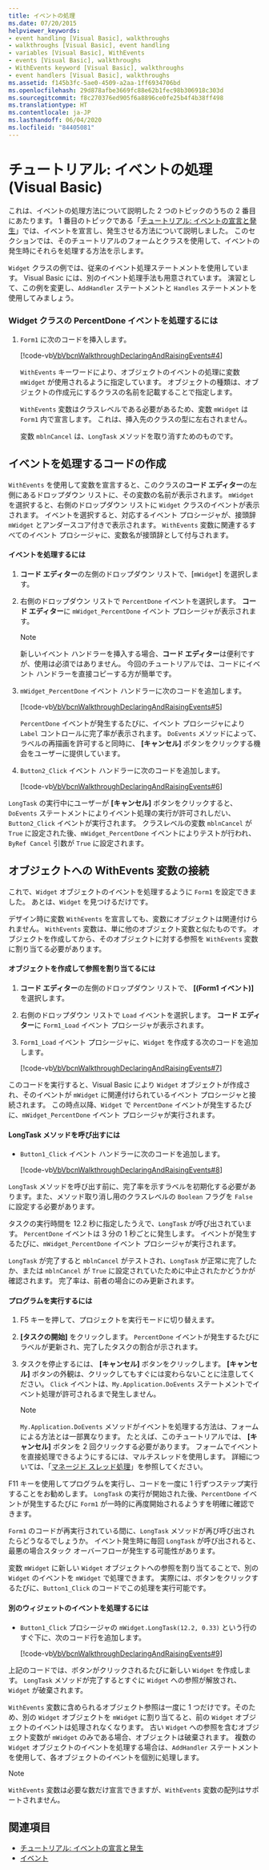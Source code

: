 ```yaml
---
title: イベントの処理
ms.date: 07/20/2015
helpviewer_keywords:
- event handling [Visual Basic], walkthroughs
- walkthroughs [Visual Basic], event handling
- variables [Visual Basic], WithEvents
- events [Visual Basic], walkthroughs
- WithEvents keyword [Visual Basic], walkthroughs
- event handlers [Visual Basic], walkthroughs
ms.assetid: f145b3fc-5ae0-4509-a2aa-1ff6934706bd
ms.openlocfilehash: 29d878afbe3669fc88e62b1fec98b306918c303d
ms.sourcegitcommit: f8c270376ed905f6a8896ce0fe25b4f4b38ff498
ms.translationtype: HT
ms.contentlocale: ja-JP
ms.lasthandoff: 06/04/2020
ms.locfileid: "84405081"
---
```

# <a name="walkthrough-handling-events-visual-basic"></a>チュートリアル: イベントの処理 (Visual Basic)
これは、イベントの処理方法について説明した 2 つのトピックのうちの 2 番目にあたります。 1 番目のトピックである「[チュートリアル: イベントの宣言と発生](walkthrough-declaring-and-raising-events.md)」では、イベントを宣言し、発生させる方法について説明しました。 このセクションでは、そのチュートリアルのフォームとクラスを使用して、イベントの発生時にそれらを処理する方法を示します。  
  
 `Widget` クラスの例では、従来のイベント処理ステートメントを使用しています。 Visual Basic には、別のイベント処理手法も用意されています。 演習として、この例を変更し、`AddHandler` ステートメントと `Handles` ステートメントを使用してみましょう。  
  
### <a name="to-handle-the-percentdone-event-of-the-widget-class"></a>Widget クラスの PercentDone イベントを処理するには  
  
1. `Form1` に次のコードを挿入します。  
  
     [!code-vb[VbVbcnWalkthroughDeclaringAndRaisingEvents#4](~/samples/snippets/visualbasic/VS_Snippets_VBCSharp/VbVbcnWalkthroughDeclaringAndRaisingEvents/VB/Form1.vb#4)]  
  
     `WithEvents` キーワードにより、オブジェクトのイベントの処理に変数 `mWidget` が使用されるように指定しています。 オブジェクトの種類は、オブジェクトの作成元にするクラスの名前を記載することで指定します。  
  
     `WithEvents` 変数はクラスレベルである必要があるため、変数 `mWidget` は `Form1` 内で宣言します。 これは、挿入先のクラスの型に左右されません。  
  
     変数 `mblnCancel` は、`LongTask` メソッドを取り消すためのものです。  
  
## <a name="writing-code-to-handle-an-event"></a>イベントを処理するコードの作成  
 `WithEvents` を使用して変数を宣言すると、このクラスの**コード エディター**の左側にあるドロップダウン リストに、その変数の名前が表示されます。 `mWidget` を選択すると、右側のドロップダウン リストに `Widget` クラスのイベントが表示されます。 イベントを選択すると、対応するイベント プロシージャが、接頭辞 `mWidget` とアンダースコア付きで表示されます。 `WithEvents` 変数に関連するすべてのイベント プロシージャに、変数名が接頭辞として付与されます。  
  
#### <a name="to-handle-an-event"></a>イベントを処理するには  
  
1. **コード エディター**の左側のドロップダウン リストで、[`mWidget`] を選択します。  
  
2. 右側のドロップダウン リストで `PercentDone` イベントを選択します。 **コード エディター**に `mWidget_PercentDone` イベント プロシージャが表示されます。  
  
    > [!NOTE]
    > 新しいイベント ハンドラーを挿入する場合、**コード エディター**は便利ですが、使用は必須ではありません。 今回のチュートリアルでは、コードにイベント ハンドラーを直接コピーする方が簡単です。  
  
3. `mWidget_PercentDone` イベント ハンドラーに次のコードを追加します。  
  
     [!code-vb[VbVbcnWalkthroughDeclaringAndRaisingEvents#5](~/samples/snippets/visualbasic/VS_Snippets_VBCSharp/VbVbcnWalkthroughDeclaringAndRaisingEvents/VB/Form1.vb#5)]  
  
     `PercentDone` イベントが発生するたびに、イベント プロシージャにより `Label` コントロールに完了率が表示されます。 `DoEvents` メソッドによって、ラベルの再描画を許可すると同時に、 **[キャンセル]** ボタンをクリックする機会をユーザーに提供しています。  
  
4. `Button2_Click` イベント ハンドラーに次のコードを追加します。  
  
     [!code-vb[VbVbcnWalkthroughDeclaringAndRaisingEvents#6](~/samples/snippets/visualbasic/VS_Snippets_VBCSharp/VbVbcnWalkthroughDeclaringAndRaisingEvents/VB/Form1.vb#6)]  
  
 `LongTask` の実行中にユーザーが **[キャンセル]** ボタンをクリックすると、`DoEvents` ステートメントによりイベント処理の実行が許可されしだい、`Button2_Click` イベントが実行されます。 クラスレベルの変数 `mblnCancel` が `True` に設定された後、`mWidget_PercentDone` イベントによりテストが行われ、`ByRef Cancel` 引数が `True` に設定されます。  
  
## <a name="connecting-a-withevents-variable-to-an-object"></a>オブジェクトへの WithEvents 変数の接続  
 これで、`Widget` オブジェクトのイベントを処理するように `Form1` を設定できました。 あとは、`Widget` を見つけるだけです。  
  
 デザイン時に変数 `WithEvents` を宣言しても、変数にオブジェクトは関連付けられません。 `WithEvents` 変数は、単に他のオブジェクト変数と似たものです。 オブジェクトを作成してから、そのオブジェクトに対する参照を `WithEvents` 変数に割り当てる必要があります。  
  
#### <a name="to-create-an-object-and-assign-a-reference-to-it"></a>オブジェクトを作成して参照を割り当てるには  
  
1. **コード エディター**の左側のドロップダウン リストで、 **[(Form1 イベント)]** を選択します。  
  
2. 右側のドロップダウン リストで `Load` イベントを選択します。 **コード エディター**に `Form1_Load` イベント プロシージャが表示されます。  
  
3. `Form1_Load` イベント プロシージャに、`Widget` を作成する次のコードを追加します。  
  
     [!code-vb[VbVbcnWalkthroughDeclaringAndRaisingEvents#7](~/samples/snippets/visualbasic/VS_Snippets_VBCSharp/VbVbcnWalkthroughDeclaringAndRaisingEvents/VB/Form1.vb#7)]  
  
 このコードを実行すると、Visual Basic により `Widget` オブジェクトが作成され、そのイベントが `mWidget` に関連付けられているイベント プロシージャと接続されます。 この時点以降、`Widget` で `PercentDone` イベントが発生するたびに、`mWidget_PercentDone` イベント プロシージャが実行されます。  
  
#### <a name="to-call-the-longtask-method"></a>LongTask メソッドを呼び出すには  
  
- `Button1_Click` イベント ハンドラーに次のコードを追加します。  
  
     [!code-vb[VbVbcnWalkthroughDeclaringAndRaisingEvents#8](~/samples/snippets/visualbasic/VS_Snippets_VBCSharp/VbVbcnWalkthroughDeclaringAndRaisingEvents/VB/Form1.vb#8)]  
  
 `LongTask` メソッドを呼び出す前に、完了率を示すラベルを初期化する必要があります。また、メソッド取り消し用のクラスレベルの `Boolean` フラグを `False` に設定する必要があります。  
  
 タスクの実行時間を 12.2 秒に指定したうえで、`LongTask` が呼び出されています。 `PercentDone` イベントは 3 分の 1 秒ごとに発生します。 イベントが発生するたびに、`mWidget_PercentDone` イベント プロシージャが実行されます。  
  
 `LongTask` が完了すると `mblnCancel` がテストされ、`LongTask` が正常に完了したか、または `mblnCancel` が `True` に設定されていたために中止されたかどうかが確認されます。 完了率は、前者の場合にのみ更新されます。  
  
#### <a name="to-run-the-program"></a>プログラムを実行するには  
  
1. F5 キーを押して、プロジェクトを実行モードに切り替えます。  
  
2. **[タスクの開始]** をクリックします。 `PercentDone` イベントが発生するたびにラベルが更新され、完了したタスクの割合が示されます。  
  
3. タスクを停止するには、 **[キャンセル]** ボタンをクリックします。 **[キャンセル]** ボタンの外観は、クリックしてもすぐには変わらないことに注意してください。 `Click` イベントは、`My.Application.DoEvents` ステートメントでイベント処理が許可されるまで発生しません。  
  
    > [!NOTE]
    > `My.Application.DoEvents` メソッドがイベントを処理する方法は、フォームによる方法とは一部異なります。 たとえば、このチュートリアルでは、 **[キャンセル]** ボタンを 2 回クリックする必要があります。 フォームでイベントを直接処理できるようにするには、マルチスレッドを使用します。 詳細については、「[マネージド スレッド処理](../../../../standard/threading/index.md)」を参照してください。
  
 F11 キーを使用してプログラムを実行し、コードを一度に 1 行ずつステップ実行することをお勧めします。 `LongTask` の実行が開始された後、`PercentDone` イベントが発生するたびに `Form1` が一時的に再度開始されるようすを明確に確認できます。  
  
 `Form1` のコードが再実行されている間に、`LongTask` メソッドが再び呼び出されたらどうなるでしょうか。 イベント発生時に毎回 `LongTask` が呼び出されると、最悪の場合スタック オーバーフローが発生する可能性があります。  
  
 変数 `mWidget` に新しい `Widget` オブジェクトへの参照を割り当てることで、別の `Widget` のイベントを `mWidget` で処理できます。 実際には、ボタンをクリックするたびに、`Button1_Click` のコードでこの処理を実行可能です。  
  
#### <a name="to-handle-events-for-a-different-widget"></a>別のウィジェットのイベントを処理するには  
  
- `Button1_Click` プロシージャの `mWidget.LongTask(12.2, 0.33)` という行のすぐ下に、次のコード行を追加します。  
  
     [!code-vb[VbVbcnWalkthroughDeclaringAndRaisingEvents#9](~/samples/snippets/visualbasic/VS_Snippets_VBCSharp/VbVbcnWalkthroughDeclaringAndRaisingEvents/VB/Form1.vb#9)]  
  
 上記のコードでは、ボタンがクリックされるたびに新しい `Widget` を作成します。 `LongTask` メソッドが完了するとすぐに `Widget` への参照が解放され、`Widget` が破棄されます。  
  
 `WithEvents` 変数に含められるオブジェクト参照は一度に 1 つだけです。そのため、別の `Widget` オブジェクトを `mWidget` に割り当てると、前の `Widget` オブジェクトのイベントは処理されなくなります。 古い `Widget` への参照を含むオブジェクト変数が `mWidget` のみである場合、オブジェクトは破棄されます。 複数の `Widget` オブジェクトのイベントを処理する場合は、`AddHandler` ステートメントを使用して、各オブジェクトのイベントを個別に処理します。  
  
> [!NOTE]
> `WithEvents` 変数は必要な数だけ宣言できますが、`WithEvents` 変数の配列はサポートされません。  
  
## <a name="see-also"></a>関連項目

- [チュートリアル: イベントの宣言と発生](walkthrough-declaring-and-raising-events.md)
- [イベント](index.md)
